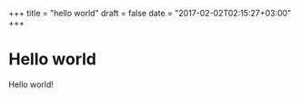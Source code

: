+++
title = "hello world"
draft = false
date = "2017-02-02T02:15:27+03:00"
+++

# Hello world

Hello world!
